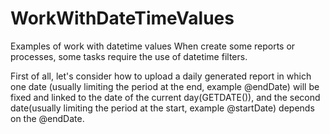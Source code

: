 # WorkWithDateTimeValues
Examples of work with datetime values
When create some reports or processes, some tasks require the use of datetime filters.

First of all, let's consider how to upload a daily generated report in which one date (usually limiting the period at the end, example @endDate) will be fixed and linked to the date of the current day(GETDATE()), and the second date(usually limiting the period at the start, example @startDate) depends on the @endDate.
